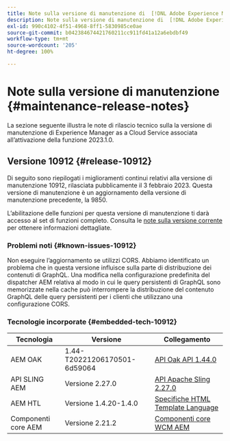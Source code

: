 ```yaml
---
title: Note sulla versione di manutenzione di  [!DNL Adobe Experience Manager]  as a Cloud Service associato all’attivazione della funzione 2023.1.0.
description: Note sulla versione di manutenzione di  [!DNL Adobe Experience Manager]  as a Cloud Service associato all’attivazione della funzione 2023.1.0.
exl-id: 990c4102-4f51-4968-8ff1-5830985ce0ae
source-git-commit: b042384674421760211cc911fd41a12a6ebdbf49
workflow-type: tm+mt
source-wordcount: '205'
ht-degree: 100%

---
```


# Note sulla versione di manutenzione {#maintenance-release-notes}

La sezione seguente illustra le note di rilascio tecnico sulla la versione di manutenzione di Experience Manager as a Cloud Service associata all’attivazione della funzione 2023.1.0.

## Versione 10912 {#release-10912}

Di seguito sono riepilogati i miglioramenti continui relativi alla versione di manutenzione 10912, rilasciata pubblicamente il 3 febbraio 2023. Questa versione di manutenzione è un aggiornamento della versione di manutenzione precedente, la 9850.

L’abilitazione delle funzioni per questa versione di manutenzione ti darà accesso al set di funzioni completo. Consulta le [note sulla versione corrente](/help/release-notes/release-notes-cloud/release-notes-current.md) per ottenere informazioni dettagliate.

### Problemi noti {#known-issues-10912}

Non eseguire l’aggiornamento se utilizzi CORS. Abbiamo identificato un problema che in questa versione influisce sulla parte di distribuzione dei contenuti di GraphQL. Una modifica nella configurazione predefinita del dispatcher AEM relativa al modo in cui le query persistenti di GraphQL sono memorizzate nella cache può interrompere la distribuzione del contenuto GraphQL delle query persistenti per i clienti che utilizzano una configurazione CORS.

### Tecnologie incorporate {#embedded-tech-10912}

| Tecnologia | Versione | Collegamento |
|---|---|---|
| AEM OAK | 1.44-T20221206170501-6d59064 | [API Oak API 1.44.0](https://www.javadoc.io/doc/org.apache.jackrabbit/oak-api/1.44.0/index.html) |
| API SLING AEM | Versione 2.27.0 | [API Apache Sling 2.27.0](https://www.javadoc.io/doc/org.apache.sling/org.apache.sling.api/latest/index.html) |
| AEM HTL | Versione 1.4.20-1.4.0 | [Specifiche HTML Template Language](https://github.com/adobe/htl-spec) |
| Componenti core AEM | Versione 2.21.2 | [Componenti core WCM AEM](https://github.com/adobe/aem-core-wcm-components) |
